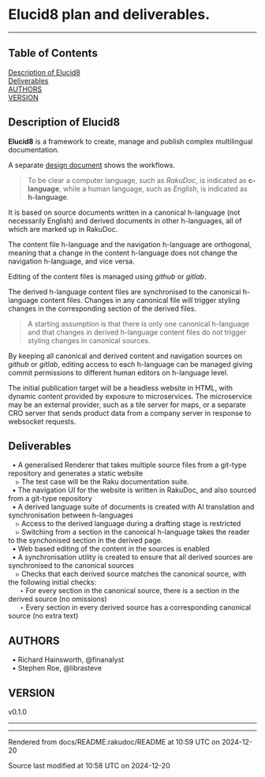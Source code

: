 
# Elucid8 plan and deliverables.

----

## Table of Contents

<a href="#Description_of_Elucid8">Description of Elucid8</a>   
<a href="#Deliverables">Deliverables</a>   
<a href="#AUTHORS_0">AUTHORS</a>   
<a href="#VERSION_0">VERSION</a>   



<div id="Description of Elucid8"></div><div id="Description_of_Elucid8"></div>

## Description of Elucid8
<span class="para" id="14e6938"></span>**Elucid8** is a framework to create, manage and publish complex multilingual documentation. 

<span class="para" id="556a167"></span>A separate [design document](Design.md) shows the workflows. 

> <span class="para" id="c27bc80"></span>To be clear a computer language, such as *RakuDoc*, is indicated as **c-language**, while a human language, such as *English*, is indicated as **h-language**. 



<span class="para" id="a8f26d9"></span>It is based on source documents written in a canonical h-language (not necessarily English) and derived documents in other h-languages, all of which are marked up in RakuDoc. 

<span class="para" id="31e30d1"></span>The content file h-language and the navigation h-language are orthogonal, meaning that a change in the content h-language does not change the navigation h-language, and vice versa. 

<span class="para" id="6d4c238"></span>Editing of the content files is managed using *github* or *gitlab*. 

<span class="para" id="270bc6e"></span>The derived h-language content files are synchronised to the canonical h-language content files. Changes in any canonical file will trigger styling changes in the corresponding section of the derived files. 

> A starting assumption is that there is only one canonical h-language and that changes in derived h-language content files do not trigger styling changes in canonical sources.

<span class="para" id="d41c2c3"></span>By keeping all canonical and derived content and navigation sources on *github* or *gitlab*, editing access to each h-language can be managed giving commit permissions to different human editors on h-language level. 

<span class="para" id="53b0ed2"></span>The initial publication target will be a headless website in HTML, with dynamic content provided by exposure to microservices. The microservice may be an external provider, such as a tile server for maps, or a separate CRO server that sends product data from a company server in response to websocket requests. 

<div id="Deliverables"></div>

## Deliverables


&nbsp;&nbsp;• A generalised Renderer that takes multiple source files from a git-type repository and generates a static website  
&nbsp;&nbsp;&nbsp;&nbsp;▹ The test case will be the Raku documentation suite.  
&nbsp;&nbsp;• The navigation UI for the website is written in RakuDoc, and also sourced from a git-type repository  
&nbsp;&nbsp;• A derived language suite of documents is created with AI translation and synchronisation between h-languages  
&nbsp;&nbsp;&nbsp;&nbsp;▹ Access to the derived language during a drafting stage is restricted  
&nbsp;&nbsp;&nbsp;&nbsp;▹ Switching from a section in the canonical h-language takes the reader to the synchonised section in the derived page.  
&nbsp;&nbsp;• Web based editing of the content in the sources is enabled  
&nbsp;&nbsp;• A synchronisation utility is created to ensure that all derived sources are synchronised to the canonical sources  
&nbsp;&nbsp;&nbsp;&nbsp;▹ Checks that each derived source matches the canonical source, with the following initial checks:  
&nbsp;&nbsp;&nbsp;&nbsp;&nbsp;&nbsp;‣ For every section in the canonical source, there is a section in the derived source (no omissions)  
&nbsp;&nbsp;&nbsp;&nbsp;&nbsp;&nbsp;‣ Every section in every derived source has a corresponding canonical source (no extra text)  

<div id="AUTHORS"></div><div id="AUTHORS_0"></div>

## AUTHORS


&nbsp;&nbsp;• Richard Hainsworth, @finanalyst  
&nbsp;&nbsp;• Stephen Roe, @librasteve  





<div id="VERSION"></div><div id="VERSION_0"></div>

## VERSION
 <div class="rakudoc-version">v0.1.0</div> 



----

----

Rendered from docs/README.rakudoc/README at 10:59 UTC on 2024-12-20

Source last modified at 10:58 UTC on 2024-12-20

